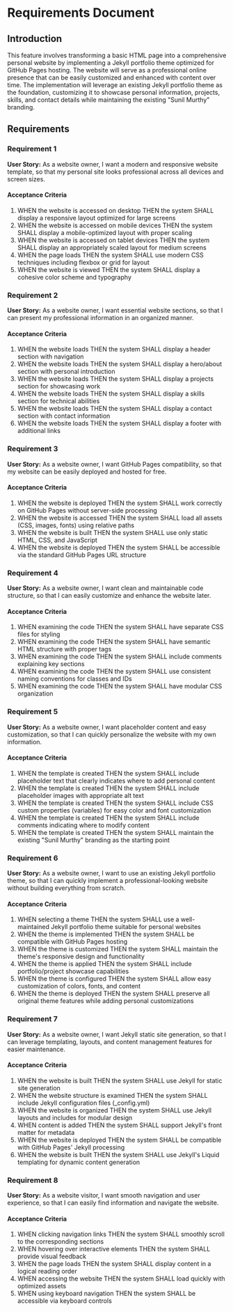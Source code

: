 # Requirements Document

## Introduction

This feature involves transforming a basic HTML page into a comprehensive personal website by implementing a Jekyll portfolio theme optimized for GitHub Pages hosting. The website will serve as a professional online presence that can be easily customized and enhanced with content over time. The implementation will leverage an existing Jekyll portfolio theme as the foundation, customizing it to showcase personal information, projects, skills, and contact details while maintaining the existing "Sunil Murthy" branding.

## Requirements

### Requirement 1

**User Story:** As a website owner, I want a modern and responsive website template, so that my personal site looks professional across all devices and screen sizes.

#### Acceptance Criteria

1. WHEN the website is accessed on desktop THEN the system SHALL display a responsive layout optimized for large screens
2. WHEN the website is accessed on mobile devices THEN the system SHALL display a mobile-optimized layout with proper scaling
3. WHEN the website is accessed on tablet devices THEN the system SHALL display an appropriately scaled layout for medium screens
4. WHEN the page loads THEN the system SHALL use modern CSS techniques including flexbox or grid for layout
5. WHEN the website is viewed THEN the system SHALL display a cohesive color scheme and typography

### Requirement 2

**User Story:** As a website owner, I want essential website sections, so that I can present my professional information in an organized manner.

#### Acceptance Criteria

1. WHEN the website loads THEN the system SHALL display a header section with navigation
2. WHEN the website loads THEN the system SHALL display a hero/about section with personal introduction
3. WHEN the website loads THEN the system SHALL display a projects section for showcasing work
4. WHEN the website loads THEN the system SHALL display a skills section for technical abilities
5. WHEN the website loads THEN the system SHALL display a contact section with contact information
6. WHEN the website loads THEN the system SHALL display a footer with additional links

### Requirement 3

**User Story:** As a website owner, I want GitHub Pages compatibility, so that my website can be easily deployed and hosted for free.

#### Acceptance Criteria

1. WHEN the website is deployed THEN the system SHALL work correctly on GitHub Pages without server-side processing
2. WHEN the website is accessed THEN the system SHALL load all assets (CSS, images, fonts) using relative paths
3. WHEN the website is built THEN the system SHALL use only static HTML, CSS, and JavaScript
4. WHEN the website is deployed THEN the system SHALL be accessible via the standard GitHub Pages URL structure

### Requirement 4

**User Story:** As a website owner, I want clean and maintainable code structure, so that I can easily customize and enhance the website later.

#### Acceptance Criteria

1. WHEN examining the code THEN the system SHALL have separate CSS files for styling
2. WHEN examining the code THEN the system SHALL have semantic HTML structure with proper tags
3. WHEN examining the code THEN the system SHALL include comments explaining key sections
4. WHEN examining the code THEN the system SHALL use consistent naming conventions for classes and IDs
5. WHEN examining the code THEN the system SHALL have modular CSS organization

### Requirement 5

**User Story:** As a website owner, I want placeholder content and easy customization, so that I can quickly personalize the website with my own information.

#### Acceptance Criteria

1. WHEN the template is created THEN the system SHALL include placeholder text that clearly indicates where to add personal content
2. WHEN the template is created THEN the system SHALL include placeholder images with appropriate alt text
3. WHEN the template is created THEN the system SHALL include CSS custom properties (variables) for easy color and font customization
4. WHEN the template is created THEN the system SHALL include comments indicating where to modify content
5. WHEN the template is created THEN the system SHALL maintain the existing "Sunil Murthy" branding as the starting point

### Requirement 6

**User Story:** As a website owner, I want to use an existing Jekyll portfolio theme, so that I can quickly implement a professional-looking website without building everything from scratch.

#### Acceptance Criteria

1. WHEN selecting a theme THEN the system SHALL use a well-maintained Jekyll portfolio theme suitable for personal websites
2. WHEN the theme is implemented THEN the system SHALL be compatible with GitHub Pages hosting
3. WHEN the theme is customized THEN the system SHALL maintain the theme's responsive design and functionality
4. WHEN the theme is applied THEN the system SHALL include portfolio/project showcase capabilities
5. WHEN the theme is configured THEN the system SHALL allow easy customization of colors, fonts, and content
6. WHEN the theme is deployed THEN the system SHALL preserve all original theme features while adding personal customizations

### Requirement 7

**User Story:** As a website owner, I want Jekyll static site generation, so that I can leverage templating, layouts, and content management features for easier maintenance.

#### Acceptance Criteria

1. WHEN the website is built THEN the system SHALL use Jekyll for static site generation
2. WHEN the website structure is examined THEN the system SHALL include Jekyll configuration files (_config.yml)
3. WHEN the website is organized THEN the system SHALL use Jekyll layouts and includes for modular design
4. WHEN content is added THEN the system SHALL support Jekyll's front matter for metadata
5. WHEN the website is deployed THEN the system SHALL be compatible with GitHub Pages' Jekyll processing
6. WHEN the website is built THEN the system SHALL use Jekyll's Liquid templating for dynamic content generation

### Requirement 8

**User Story:** As a website visitor, I want smooth navigation and user experience, so that I can easily find information and navigate the website.

#### Acceptance Criteria

1. WHEN clicking navigation links THEN the system SHALL smoothly scroll to the corresponding sections
2. WHEN hovering over interactive elements THEN the system SHALL provide visual feedback
3. WHEN the page loads THEN the system SHALL display content in a logical reading order
4. WHEN accessing the website THEN the system SHALL load quickly with optimized assets
5. WHEN using keyboard navigation THEN the system SHALL be accessible via keyboard controls
